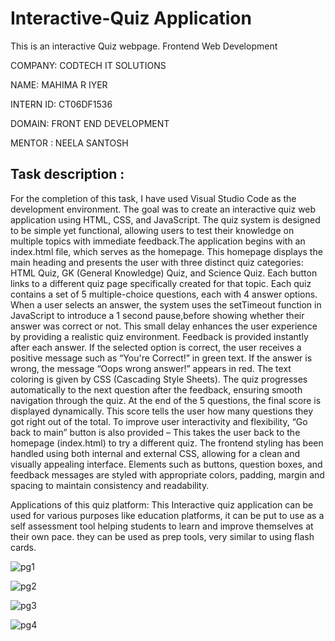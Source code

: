 # Interactive-Quiz Application
This is an interactive Quiz webpage. Frontend Web Development

COMPANY: CODTECH IT SOLUTIONS

NAME: MAHIMA R IYER

INTERN ID: CT06DF1536

DOMAIN: FRONT END DEVELOPMENT

MENTOR : NEELA SANTOSH

## Task description :
For the completion of this task, I have used Visual Studio Code as the development environment. The goal was to create an interactive quiz web application using HTML, CSS, and JavaScript. The quiz system is designed to be simple yet functional, allowing users to test their knowledge on multiple topics with immediate feedback.The application begins with an index.html file, which serves as the homepage. This homepage displays the main heading and presents the user with three distinct quiz categories: HTML Quiz, GK (General Knowledge) Quiz, and Science Quiz. Each button links to a different quiz page specifically created for that topic.
Each quiz contains a set of 5 multiple-choice questions, each with 4 answer options. When a user selects an answer, the system uses the setTimeout function in JavaScript to introduce a 1 second pause,before showing whether their answer was correct or not. This small delay enhances the user experience by providing a realistic quiz environment.
Feedback is provided instantly after each answer. If the selected option is correct, the user receives a positive message such as “You're Correct!” in green text. If the answer is wrong, the message “Oops wrong answer!” appears in red. The text coloring is given by CSS (Cascading Style Sheets). The quiz progresses automatically to the next question after the feedback, ensuring smooth navigation through the quiz.
At the end of the 5 questions, the final score is displayed dynamically. This score tells the user how many questions they got right out of the total. To improve user interactivity and flexibility, “Go back to main” button is also provided – This takes the user back to the homepage (index.html) to try a different quiz.
The frontend styling has been handled using both internal and external CSS, allowing for a clean and visually appealing interface. Elements such as buttons, question boxes, and feedback messages are styled with appropriate colors, padding, margin and spacing to maintain consistency and readability.

Applications of this quiz platform:
This Interactive quiz application can be used for various purposes like education platforms, it can be put to use as a self assessment tool helping students to learn and improve themselves at their own pace. they can be used as prep tools, very similar to using flash cards.

![pg1](https://github.com/user-attachments/assets/35ae0a76-ee7b-4935-ae9a-1bff53c351bb)

![pg2](https://github.com/user-attachments/assets/c9c376af-012b-43f6-98a5-f67353c8a706)

![pg3](https://github.com/user-attachments/assets/6e31b475-0751-411b-9364-739b8bb3e228)

![pg4](https://github.com/user-attachments/assets/24d314c4-93a3-4a04-bb6b-5b32f1680db4)


